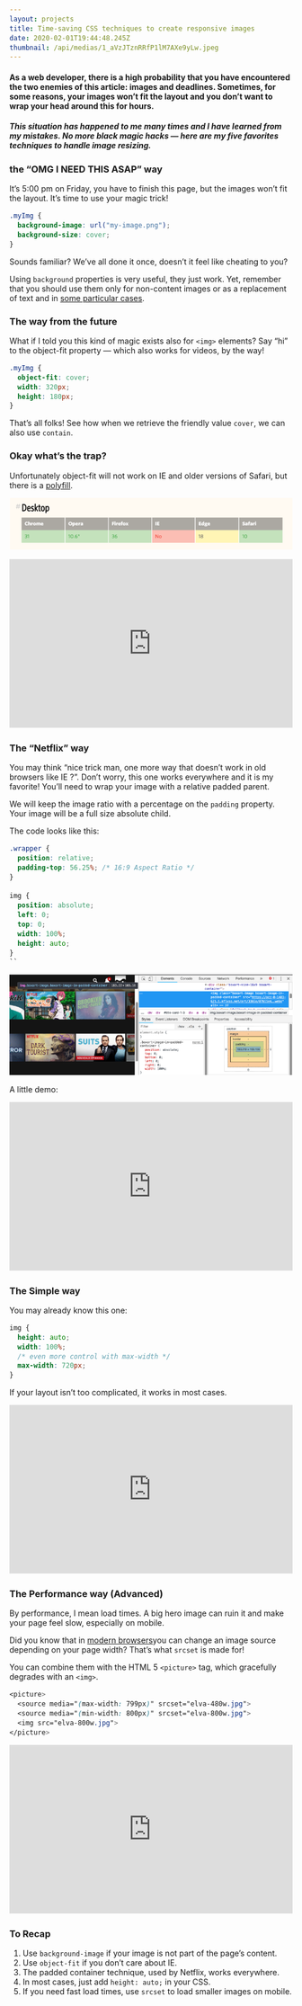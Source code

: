 ```yaml
---
layout: projects
title: Time-saving CSS techniques to create responsive images
date: 2020-02-01T19:44:48.245Z
thumbnail: /api/medias/1_aVzJTznRRfP1lM7AXe9yLw.jpeg
---
```

#### As a web developer, there is a high probability that you have encountered the two enemies of this article: images and deadlines. Sometimes, for some reasons, your images won’t fit the layout and you don’t want to wrap your head around this for hours.

##### This situation has happened to me many times and I have learned from my mistakes. No more black magic hacks — here are my five favorites techniques to handle image resizing.

### the “OMG I NEED THIS ASAP” way

It’s 5:00 pm on Friday, you have to finish this page, but the images won’t fit the layout. It’s time to use your magic trick!

```css
.myImg {
  background-image: url("my-image.png");
  background-size: cover;
}
```

Sounds familiar? We’ve all done it once, doesn’t it feel like cheating to you?

Using `background` properties is very useful, they just work. Yet, remember that you should use them only for non-content images or as a replacement of text and in [some particular cases](https://stackoverflow.com/a/1469139).

### The way from the future

What if I told you this kind of magic exists also for `<img>` elements? Say “hi” to the object-fit property — which also works for videos, by the way!

```css
.myImg {
  object-fit: cover;
  width: 320px;
  height: 180px;
}
```

That’s all folks! See how when we retrieve the friendly value `cover`, we can also use `contain`.

### Okay what’s the trap?

Unfortunately object-fit will not work on IE and older versions of Safari, but there is a [polyfill](https://github.com/fregante/object-fit-images).

![](/api/medias/1_d0wZwFpXGiAYH9_NrJCroA.png "https://github.com/fregante/object-fit-images")

<iframe id="cp_embed_VBQJYg" src="https://codepen.io/adri_zag/embed/preview/VBQJYg?height=300&amp;slug-hash=VBQJYg&amp;default-tabs=html,result&amp;host=https://codepen.io" title="Responsive images #2" scrolling="no" frameborder="0" height="300" allowtransparency="true" class="cp_embed_iframe" style="width: 100%; overflow: hidden;"></iframe>

### The “Netflix” way

You may think “nice trick man, one more way that doesn’t work in old browsers like IE ?”. Don’t worry, this one works everywhere and it is my favorite! You’ll need to wrap your image with a relative padded parent.

We will keep the image ratio with a percentage on the `padding` property. Your image will be a full size absolute child.

The code looks like this:

```css
.wrapper {
  position: relative;
  padding-top: 56.25%; /* 16:9 Aspect Ratio */
}

img {
  position: absolute;
  left: 0;
  top: 0;
  width: 100%;
  height: auto;
}
``
```

![](/api/medias/1_rTrhAIVolZR2oQh2ou1jXg.png "Take a look at the class names !")

A little demo:

<iframe id="cp_embed_BPrejO" src="https://codepen.io/adri_zag/embed/preview/BPrejO?height=300&amp;slug-hash=BPrejO&amp;default-tabs=html,result&amp;host=https://codepen.io" title="Responsive images #3" scrolling="no" frameborder="0" height="300" allowtransparency="true" class="cp_embed_iframe" style="width: 100%; overflow: hidden;"></iframe>

### The Simple way

You may already know this one:

```css
img {
  height: auto;
  width: 100%;
  /* even more control with max-width */
  max-width: 720px;
}
```

If your layout isn’t too complicated, it works in most cases.

<iframe id="cp_embed_LBQvwy" src="https://codepen.io/adri_zag/embed/preview/LBQvwy?height=300&amp;slug-hash=LBQvwy&amp;default-tabs=html,result&amp;host=https://codepen.io" title="Responsive images #4" scrolling="no" frameborder="0" height="300" allowtransparency="true" class="cp_embed_iframe" style="width: 100%; overflow: hidden;"></iframe>

### The Performance way (Advanced)

By performance, I mean load times. A big hero image can ruin it and make your page feel slow, especially on mobile.

Did you know that in [modern browsers](https://caniuse.com/#feat=srcset)you can change an image source depending on your page width? That’s what `srcset` is made for!

You can combine them with the HTML 5 `<picture>` tag, which gracefully degrades with an `<img>`.

```css
<picture>
  <source media="(max-width: 799px)" srcset="elva-480w.jpg">
  <source media="(min-width: 800px)" srcset="elva-800w.jpg">
  <img src="elva-800w.jpg">
</picture>
```

<iframe id="cp_embed_pZLBpx" src="https://codepen.io/adri_zag/embed/preview/pZLBpx?height=300&amp;slug-hash=pZLBpx&amp;default-tabs=html,result&amp;host=https://codepen.io" title="Responsive images #5" scrolling="no" frameborder="0" height="300" allowtransparency="true" class="cp_embed_iframe" style="width: 100%; overflow: hidden;"></iframe>



### To Recap

1. Use `background-image` if your image is not part of the page’s content.
2. Use `object-fit` if you don’t care about IE.
3. The padded container technique, used by Netflix, works everywhere.
4. In most cases, just add `height: auto;` in your CSS.
5. If you need fast load times, use `srcset` to load smaller images on mobile.
